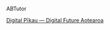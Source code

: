 

ABTutor



[Digital Pīkau — Digital Future Aotearoa](https://www.digitalfutureaotearoa.nz/digital-pikau)
